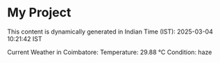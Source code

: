 # My Project

This content is dynamically generated in Indian Time (IST): 2025-03-04 10:21:42 IST


Current Weather in Coimbatore:
Temperature: 29.88 °C
Condition: haze
